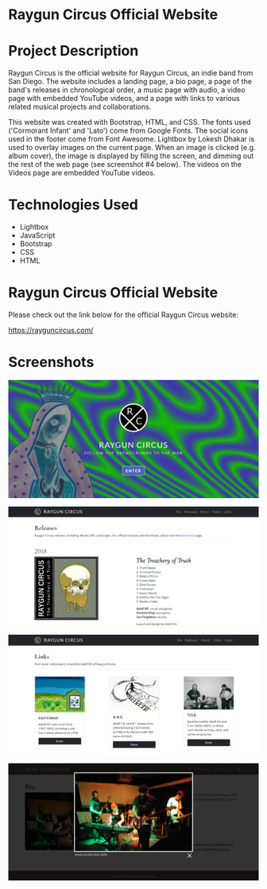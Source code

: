 # Raygun Circus Official Website

# Project Description

Raygun Circus is the official website for Raygun Circus, an indie band from San Diego. The website includes a landing page, a bio page, a page of the band's releases in chronological order, a music page with audio, a video page with embedded YouTube videos, and a page with links to various related musical projects and collaborations.

This website was created with Bootstrap, HTML, and CSS. The fonts used ('Cormorant Infant' and 'Lato') come from Google Fonts. The social icons used in the footer come from Font Awesome. Lightbox by Lokesh Dhakar is used to overlay images on the current page. When an image is clicked (e.g. album cover), the image is displayed by filling the screen, and dimming out the rest of the web page (see screenshot #4 below). The videos on the Videos page are embedded YouTube videos.

# Technologies Used

* Lightbox
* JavaScript
* Bootstrap
* CSS
* HTML

# Raygun Circus Official Website

Please check out the link below for the official Raygun Circus website:

https://rayguncircus.com/

# Screenshots

![Screenshot 01](screenshots/raygunCircus-screenshot01.jpg "Landing Page")

![Screenshot 02](screenshots/raygunCircus-screenshot02.png "Releases Page")

![Screenshot 03](screenshots/raygunCircus-screenshot03.png "Links Page")

![Screenshot 04](screenshots/raygunCircus-screenshot04.png "Street of Little Girls Home Page")
